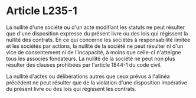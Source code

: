 # Article L235-1

La nullité d'une société ou d'un acte modifiant les statuts ne peut résulter que d'une disposition expresse du présent livre ou des lois qui régissent la nullité des contrats. En ce qui concerne les sociétés à responsabilité limitée et les sociétés par actions, la nullité de la société ne peut résulter ni d'un vice de consentement ni de l'incapacité, à moins que celle-ci n'atteigne tous les associés fondateurs. La nullité de la société ne peut non plus résulter des clauses prohibées par l'article 1844-1 du code civil.

La nullité d'actes ou délibérations autres que ceux prévus à l'alinéa précédent ne peut résulter que de la violation d'une disposition impérative du présent livre ou des lois qui régissent les contrats.
